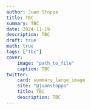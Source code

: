 ```yaml
---
author: Juan Stoppa
title: TBC
summary: TBC
date: 2024-11-19
description: TBC
draft: true
math: true
tags: ["tbc"]
cover:
    image: "path_to_file"
    caption: TBC
twitter:
    card: summary_large_image
    site: "@juanstoppa"
    title: TBC
    description: TBC
---
```




